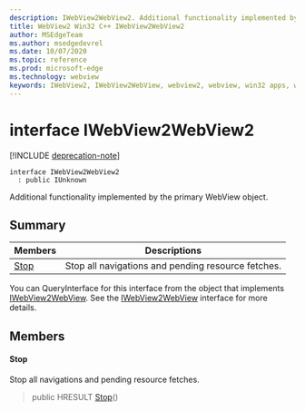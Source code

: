 ```yaml
---
description: IWebView2WebView2. Additional functionality implemented by the primary WebView object.
title: WebView2 Win32 C++ IWebView2WebView2
author: MSEdgeTeam
ms.author: msedgedevrel
ms.date: 10/07/2020
ms.topic: reference
ms.prod: microsoft-edge
ms.technology: webview
keywords: IWebView2, IWebView2WebView, webview2, webview, win32 apps, win32, edge
---
```


# interface IWebView2WebView2 

[!INCLUDE [deprecation-note](../includes/deprecation-note.md)]

```
interface IWebView2WebView2
  : public IUnknown
```

Additional functionality implemented by the primary WebView object.

## Summary

 Members                        | Descriptions
--------------------------------|---------------------------------------------
[Stop](#stop) | Stop all navigations and pending resource fetches.

You can QueryInterface for this interface from the object that implements [IWebView2WebView](IWebView2WebView.md). See the [IWebView2WebView](IWebView2WebView.md) interface for more details.

## Members

#### Stop 

Stop all navigations and pending resource fetches.

> public HRESULT [Stop](#stop)()

